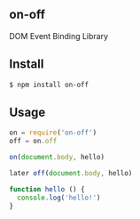 ## on-off

DOM Event Binding Library

## Install

```bash
$ npm install on-off
```

## Usage

```js
on = require('on-off')
off = on.off

on(document.body, hello)

later off(document.body, hello)

function hello () {
  console.log('hello!')
}
```
